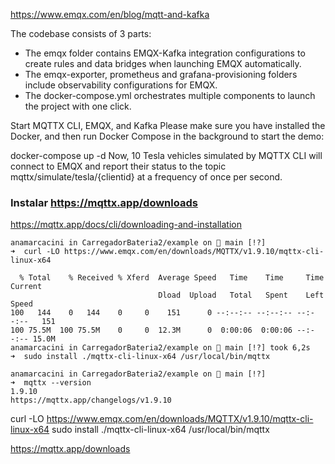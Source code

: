 https://www.emqx.com/en/blog/mqtt-and-kafka




The codebase consists of 3 parts:

- The emqx folder contains EMQX-Kafka integration configurations to create rules and data bridges when launching EMQX automatically.
- The emqx-exporter, prometheus and grafana-provisioning folders include observability configurations for EMQX.
- The docker-compose.yml orchestrates multiple components to launch the project with one click.


Start MQTTX CLI, EMQX, and Kafka
Please make sure you have installed the Docker, and then run Docker Compose in the background to start the demo:

docker-compose up -d
Now, 10 Tesla vehicles simulated by MQTTX CLI will connect to EMQX and report their status to the topic mqttx/simulate/tesla/{clientid} at a frequency of once per second.


### Instalar https://mqttx.app/downloads
https://mqttx.app/docs/cli/downloading-and-installation

```
anamarcacini in CarregadorBateria2/example on  main [!?] 
➜  curl -LO https://www.emqx.com/en/downloads/MQTTX/v1.9.10/mqttx-cli-linux-x64

  % Total    % Received % Xferd  Average Speed   Time    Time     Time  Current
                                 Dload  Upload   Total   Spent    Left  Speed
100   144    0   144    0     0    151      0 --:--:-- --:--:-- --:--:--   151
100 75.5M  100 75.5M    0     0  12.3M      0  0:00:06  0:00:06 --:--:-- 15.0M
anamarcacini in CarregadorBateria2/example on  main [!?] took 6,2s 
➜  sudo install ./mqttx-cli-linux-x64 /usr/local/bin/mqttx

anamarcacini in CarregadorBateria2/example on  main [!?] 
➜  mqttx --version   
1.9.10
https://mqttx.app/changelogs/v1.9.10
```
curl -LO https://www.emqx.com/en/downloads/MQTTX/v1.9.10/mqttx-cli-linux-x64
sudo install ./mqttx-cli-linux-x64 /usr/local/bin/mqttx

https://mqttx.app/downloads